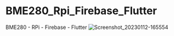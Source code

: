 # BME280_Rpi_Firebase_Flutter
BME280 - RPi - Firebase - Flutter
![Screenshot_20230112-165554](https://github.com/kudretdonmez/BME280_Rpi_Firebase_Flutter/assets/61951717/fb3d3bcb-e76b-4543-940b-843f1104ac3a)
